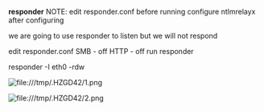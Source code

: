 **responder**
NOTE: edit responder.conf before running
configure ntlmrelayx after configuring

we are going to use responder to listen but we will not respond

edit responder.conf
SMB - off
HTTP - off
run responder

responder -I eth0 -rdw

![file:///tmp/.HZGD42/1.png](file:///tmp/.HZGD42/1.png)

![file:///tmp/.HZGD42/2.png](file:///tmp/.HZGD42/2.png)